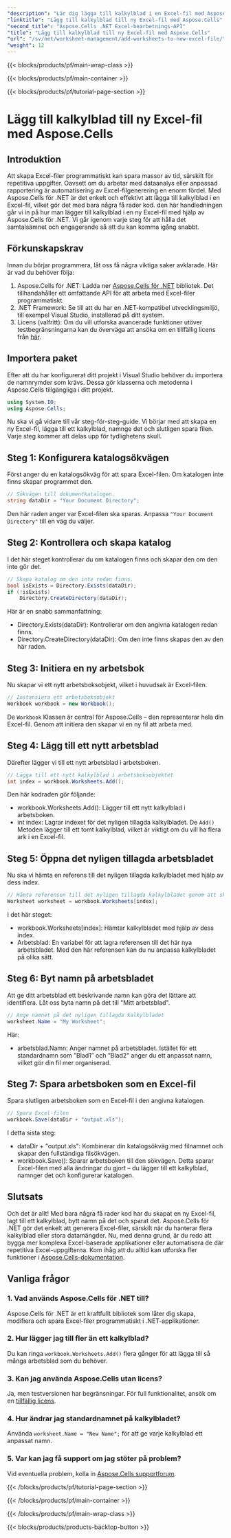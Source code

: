 ```yaml
---
"description": "Lär dig lägga till kalkylblad i en Excel-fil med Aspose.Cells för .NET. Steg-för-steg-guide för nybörjare, från installation till att spara Excel-filen."
"linktitle": "Lägg till kalkylblad till ny Excel-fil med Aspose.Cells"
"second_title": "Aspose.Cells .NET Excel-bearbetnings-API"
"title": "Lägg till kalkylblad till ny Excel-fil med Aspose.Cells"
"url": "/sv/net/worksheet-management/add-worksheets-to-new-excel-file/"
"weight": 12
---
```


{{< blocks/products/pf/main-wrap-class >}}

{{< blocks/products/pf/main-container >}}

{{< blocks/products/pf/tutorial-page-section >}}

# Lägg till kalkylblad till ny Excel-fil med Aspose.Cells

## Introduktion
Att skapa Excel-filer programmatiskt kan spara massor av tid, särskilt för repetitiva uppgifter. Oavsett om du arbetar med dataanalys eller anpassad rapportering är automatisering av Excel-filgenerering en enorm fördel. Med Aspose.Cells för .NET är det enkelt och effektivt att lägga till kalkylblad i en Excel-fil, vilket gör det med bara några få rader kod.
den här handledningen går vi in på hur man lägger till kalkylblad i en ny Excel-fil med hjälp av Aspose.Cells för .NET. Vi går igenom varje steg för att hålla det samtalsämnet och engagerande så att du kan komma igång snabbt.
## Förkunskapskrav
Innan du börjar programmera, låt oss få några viktiga saker avklarade. Här är vad du behöver följa:
1. Aspose.Cells för .NET: Ladda ner [Aspose.Cells för .NET](https://releases.aspose.com/cells/net/) bibliotek. Det tillhandahåller ett omfattande API för att arbeta med Excel-filer programmatiskt.
2. .NET Framework: Se till att du har en .NET-kompatibel utvecklingsmiljö, till exempel Visual Studio, installerad på ditt system.
3. Licens (valfritt): Om du vill utforska avancerade funktioner utöver testbegränsningarna kan du överväga att ansöka om en tillfällig licens från [här](https://purchase.aspose.com/temporary-license/).
## Importera paket
Efter att du har konfigurerat ditt projekt i Visual Studio behöver du importera de namnrymder som krävs. Dessa gör klasserna och metoderna i Aspose.Cells tillgängliga i ditt projekt.
```csharp
using System.IO;
using Aspose.Cells;
```
Nu ska vi gå vidare till vår steg-för-steg-guide.
Vi börjar med att skapa en ny Excel-fil, lägga till ett kalkylblad, namnge det och slutligen spara filen. Varje steg kommer att delas upp för tydlighetens skull.
## Steg 1: Konfigurera katalogsökvägen
Först anger du en katalogsökväg för att spara Excel-filen. Om katalogen inte finns skapar programmet den.
```csharp
// Sökvägen till dokumentkatalogen.
string dataDir = "Your Document Directory";
```
Den här raden anger var Excel-filen ska sparas. Anpassa `"Your Document Directory"` till en väg du väljer.
## Steg 2: Kontrollera och skapa katalog
I det här steget kontrollerar du om katalogen finns och skapar den om den inte gör det.
```csharp
// Skapa katalog om den inte redan finns.
bool isExists = Directory.Exists(dataDir);
if (!isExists)
    Directory.CreateDirectory(dataDir);
```
Här är en snabb sammanfattning:
- Directory.Exists(dataDir): Kontrollerar om den angivna katalogen redan finns.
- Directory.CreateDirectory(dataDir): Om den inte finns skapas den av den här raden.
## Steg 3: Initiera en ny arbetsbok
Nu skapar vi ett nytt arbetsboksobjekt, vilket i huvudsak är Excel-filen. 
```csharp
// Instansiera ett arbetsboksobjekt
Workbook workbook = new Workbook();
```
De `Workbook` Klassen är central för Aspose.Cells – den representerar hela din Excel-fil. Genom att initiera den skapar vi en ny fil att arbeta med.
## Steg 4: Lägg till ett nytt arbetsblad
Därefter lägger vi till ett nytt arbetsblad i arbetsboken. 
```csharp
// Lägga till ett nytt kalkylblad i arbetsboksobjektet
int index = workbook.Worksheets.Add();
```
Den här kodraden gör följande:
- workbook.Worksheets.Add(): Lägger till ett nytt kalkylblad i arbetsboken.
- int index: Lagrar indexet för det nyligen tillagda kalkylbladet.
De `Add()` Metoden lägger till ett tomt kalkylblad, vilket är viktigt om du vill ha flera ark i en Excel-fil.
## Steg 5: Öppna det nyligen tillagda arbetsbladet
Nu ska vi hämta en referens till det nyligen tillagda kalkylbladet med hjälp av dess index.
```csharp
// Hämta referensen till det nyligen tillagda kalkylbladet genom att skicka dess arkindex
Worksheet worksheet = workbook.Worksheets[index];
```
I det här steget:
- workbook.Worksheets[index]: Hämtar kalkylbladet med hjälp av dess index.
- Arbetsblad: En variabel för att lagra referensen till det här nya arbetsbladet.
Med den här referensen kan du nu anpassa kalkylbladet på olika sätt.
## Steg 6: Byt namn på arbetsbladet
Att ge ditt arbetsblad ett beskrivande namn kan göra det lättare att identifiera. Låt oss byta namn på det till "Mitt arbetsblad".
```csharp
// Ange namnet på det nyligen tillagda kalkylbladet
worksheet.Name = "My Worksheet";
```
Här:
- arbetsblad.Namn: Anger namnet på arbetsbladet. 
Istället för ett standardnamn som ”Blad1” och ”Blad2” anger du ett anpassat namn, vilket gör din fil mer organiserad.
## Steg 7: Spara arbetsboken som en Excel-fil
Spara slutligen arbetsboken som en Excel-fil i den angivna katalogen.
```csharp
// Spara Excel-filen
workbook.Save(dataDir + "output.xls");
```
I detta sista steg:
- dataDir + "output.xls": Kombinerar din katalogsökväg med filnamnet och skapar den fullständiga filsökvägen.
- workbook.Save(): Sparar arbetsboken till den sökvägen.
Detta sparar Excel-filen med alla ändringar du gjort – du lägger till ett kalkylblad, namnger det och konfigurerar katalogen.
## Slutsats
Och det är allt! Med bara några få rader kod har du skapat en ny Excel-fil, lagt till ett kalkylblad, bytt namn på det och sparat det. Aspose.Cells för .NET gör det enkelt att generera Excel-filer, särskilt när du hanterar flera kalkylblad eller stora datamängder. Nu, med denna grund, är du redo att bygga mer komplexa Excel-baserade applikationer eller automatisera de där repetitiva Excel-uppgifterna.
Kom ihåg att du alltid kan utforska fler funktioner i [Aspose.Cells-dokumentation](https://reference.aspose.com/cells/net/).
## Vanliga frågor
### 1. Vad används Aspose.Cells för .NET till?
Aspose.Cells för .NET är ett kraftfullt bibliotek som låter dig skapa, modifiera och spara Excel-filer programmatiskt i .NET-applikationer.
### 2. Hur lägger jag till fler än ett kalkylblad?
Du kan ringa `workbook.Worksheets.Add()` flera gånger för att lägga till så många arbetsblad som du behöver.
### 3. Kan jag använda Aspose.Cells utan licens?
Ja, men testversionen har begränsningar. För full funktionalitet, ansök om en [tillfällig licens](https://purchase.aspose.com/temporary-license/).
### 4. Hur ändrar jag standardnamnet på kalkylbladet?
Använda `worksheet.Name = "New Name";` för att ge varje kalkylblad ett anpassat namn.
### 5. Var kan jag få support om jag stöter på problem?
Vid eventuella problem, kolla in [Aspose.Cells supportforum](https://forum.aspose.com/c/cells/9).

{{< /blocks/products/pf/tutorial-page-section >}}

{{< /blocks/products/pf/main-container >}}

{{< /blocks/products/pf/main-wrap-class >}}

{{< blocks/products/products-backtop-button >}}